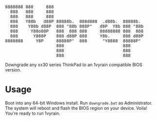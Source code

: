 <pre>
8888888 888     888                                    
  888   888     888                                    
  888   888     888                                    
  888   Y88b   d88P 88888b.  888d888  .d88b.  88888b.  
  888    Y88b d88P  888 "88b 888P"   d8P  Y8b 888 "88b 
  888     Y88o88P   888  888 888     88888888 888  888 
  888      Y888P    888 d88P 888     Y8b.     888 d88P 
8888888     Y8P     88888P"  888      "Y8888  88888P"  
                    888                       888      
                    888                       888      
                    888                       888      
</pre>
                    
Downgrade any xx30 series ThinkPad to an 1vyrain compatible BIOS version.

# Usage

Boot into any 64-bit Windows install. Run `downgrade.bat` as Administrator. The system will reboot and flash the BIOS region on your device. Voila! You're ready to run 1vyrain.
